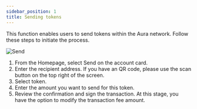 ```yaml
---
sidebar_position: 1
title: Sending tokens
---
```


This function enables users to send tokens within the Aura network. Follow these steps to initiate the process.

![Send](/img/pyxis-mobile/Send.gif)

1. From the Homepage, select Send on the account card.
2. Enter the recipient address. If you have an QR code, please use the scan button on the top right of the screen.
3. Select token.
4. Enter the amount you want to send for this token.
5. Review the confirmation and sign the transaction. At this stage, you have the option to modify the transaction fee amount.